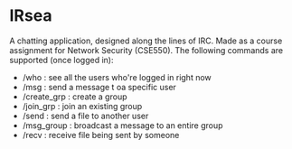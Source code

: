 # IRsea
A chatting application, designed along the lines of IRC. Made as a course assignment for Network Security (CSE550).
The following commands are supported (once logged in):

* /who : see all the users who're logged in right now
* /msg : send a message t oa specific user
* /create_grp : create a group
* /join_grp : join an existing group
* /send : send a file to another user
* /msg_group : broadcast a message to an entire group
* /recv : receive file being sent by someone
